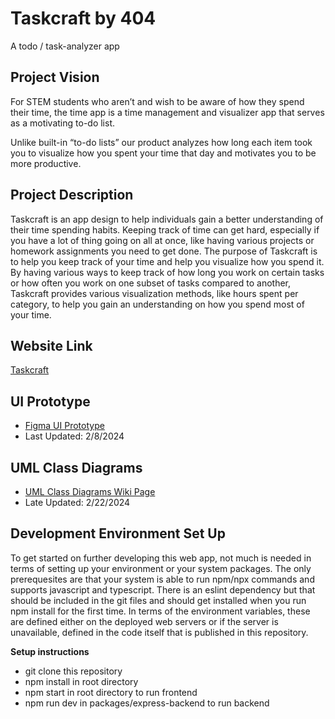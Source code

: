 # Taskcraft by 404
A todo / task-analyzer app

## Project Vision
For STEM students who aren’t and wish to be aware of how they spend their time, the time app is a time management and visualizer app that serves as a motivating to-do list.

Unlike built-in “to-do lists” our product analyzes how long each item took you to visualize how you spent your time that day and motivates you to be more productive.

## Project Description
Taskcraft is an app design to help individuals gain a better understanding of their time spending habits. Keeping track of time can get hard, especially if you have a lot of
thing going on all at once, like having various projects or homework assignments you need to get done. The purpose of Taskcraft is to help you keep track of your time and help
you visualize how you spend it. By having various ways to keep track of how long you work on certain tasks or how often you work on one subset of tasks compared to another, 
Taskcraft provides various visualization methods, like hours spent per category, to help you gain an understanding on how you spend most of your time. 

## Website Link
[Taskcraft](https://thankful-dune-0d41a831e.5.azurestaticapps.net/)

## UI Prototype
- [Figma UI Prototype](https://www.figma.com/file/ZOc6xjfhkhTE3yyKUHFoGL/404-visualizer-app?type=design&node-id=0%3A1&mode=design&t=Oi5bb2p3YFzPVBrt-1)
- Last Updated: 2/8/2024

## UML Class Diagrams
- [UML Class Diagrams Wiki Page](https://github.com/Tylermhh/404-day-visualizer-app/wiki/UML-Class-Diagram)
- Late Updated: 2/22/2024

## Development Environment Set Up
To get started on further developing this web app, not much is needed in terms of setting up your environment or your system packages. 
The only prerequesites are that your system is able to run npm/npx commands and supports javascript and typescript. There is an eslint dependency but that should be included in the git files and should get installed when you run npm install for the first time.
In terms of the environment variables, these are defined either on the deployed web servers or if the server is unavailable, defined in the code itself that is published in this repository.

**Setup instructions**
- git clone this repository
- npm install in root directory
- npm start in root directory to run frontend
- npm run dev in packages/express-backend to run backend
